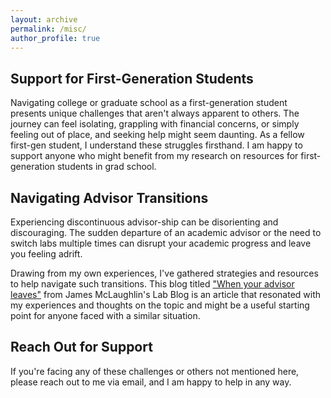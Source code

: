 ```yaml
---
layout: archive
permalink: /misc/
author_profile: true
---
```

<!DOCTYPE html>
<html lang="en">
<head>
<meta charset="UTF-8">
<meta name="viewport" content="width=device-width, initial-scale=1.0">
<title>Support for First-Generation Students</title>
</head>
<body>

<h2>Support for First-Generation Students</h2>

<p>Navigating college or graduate school as a first-generation student presents unique challenges that aren't always apparent to others. The journey can feel isolating, grappling with financial concerns, or simply feeling out of place, and seeking help might seem daunting. As a fellow first-gen student, I understand these struggles firsthand. I am happy to support anyone who might benefit from my research on resources for first-generation students in grad school.</p>

<h2>Navigating Advisor Transitions</h2>

<p>Experiencing discontinuous advisor-ship can be disorienting and discouraging. The sudden departure of an academic advisor or the need to switch labs multiple times can disrupt your academic progress and leave you feeling adrift.</p>

<p>Drawing from my own experiences, I've gathered strategies and resources to help navigate such transitions. This blog titled <a href="https://www.jfmclaughlin.org/blog/when-your-advisor-leaves">"When your advisor leaves"</a> from James McLaughlin's Lab Blog is an article that resonated with my experiences and thoughts on the topic and might be a useful starting point for anyone faced with a similar situation.</p>

<h2>Reach Out for Support</h2>

<p>If you're facing any of these challenges or others not mentioned here, please reach out to me via email, and I am happy to help in any way.</p>

</body>
</html>
